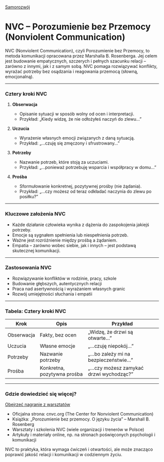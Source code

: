 [Samorozwój](index.md)

# NVC – Porozumienie bez Przemocy (Nonviolent Communication)

NVC (Nonviolent Communication), czyli Porozumienie bez Przemocy, to metoda komunikacji opracowana przez Marshalla B. Rosenberga. Jej celem jest budowanie empatycznych, szczerych i pełnych szacunku relacji – zarówno z innymi, jak i z samym sobą. NVC pomaga rozwiązywać konflikty, wyrażać potrzeby bez osądzania i reagowania przemocą (słowną, emocjonalną).

---

### Cztery kroki NVC

1. **Obserwacja**
   - Opisanie sytuacji w sposób wolny od ocen i interpretacji.
   - Przykład: „Kiedy widzę, że nie odłożyłeś naczyń do zlewu…”

2. **Uczucia**
   - Wyrażenie własnych emocji związanych z daną sytuacją.
   - Przykład: „…czuję się zmęczony i sfrustrowany…”

3. **Potrzeby**
   - Nazwanie potrzeb, które stoją za uczuciami.
   - Przykład: „…ponieważ potrzebuję wsparcia i współpracy w domu…”

4. **Prośba**
   - Sformułowanie konkretnej, pozytywnej prośby (nie żądania).
   - Przykład: „…czy możesz od teraz odkładać naczynia do zlewu po posiłku?”

---

### Kluczowe założenia NVC

- Każde działanie człowieka wynika z dążenia do zaspokojenia jakiejś potrzeby.
- Emocje są sygnałem spełnienia lub niespełnienia potrzeb.
- Ważne jest rozróżnienie między prośbą a żądaniem.
- Empatia – zarówno wobec siebie, jak i innych – jest podstawą skutecznej komunikacji.

---

### Zastosowania NVC

- Rozwiązywanie konfliktów w rodzinie, pracy, szkole
- Budowanie głębszych, autentycznych relacji
- Praca nad asertywnością i wyrażaniem własnych granic
- Rozwój umiejętności słuchania i empatii

---

### Tabela: Cztery kroki NVC

| Krok        | Opis                       | Przykład                                  |
|-------------|----------------------------|--------------------------------------------|
| Obserwacja  | Fakty, bez ocen            | „Widzę, że drzwi są otwarte…”              |
| Uczucia     | Własne emocje              | „…czuję niepokój…”                         |
| Potrzeby    | Nazwanie potrzeby          | „…bo zależy mi na bezpieczeństwie…”        |
| Prośba      | Konkretna, pozytywna prośba| „…czy możesz zamykać drzwi wychodząc?”     |

---

### Gdzie dowiedzieć się więcej?
[Obejrzeć nagranie z warsztatów](https://www.youtube.com/playlist?list=PLr4ekRTWekfCumxOcwhOVZqZeu9OM3Goz)

- Oficjalna strona: cnvc.org (The Center for Nonviolent Communication)
- Książka: „Porozumienie bez przemocy. O języku życia” – Marshall B. Rosenberg
- Warsztaty i szkolenia NVC (wiele organizacji i trenerów w Polsce)
- Artykuły i materiały online, np. na stronach poświęconych psychologii i komunikacji

NVC to praktyka, która wymaga ćwiczeń i otwartości, ale może znacząco poprawić jakość relacji i komunikacji w codziennym życiu.
